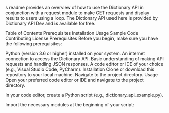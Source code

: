 s readme provides an overview of how to use the Dictionary API in conjunction with a request module to make GET requests and display results to users using a loop. The Dictionary API used here is provided by Dictionary API Dev and is available for free.

Table of Contents
Prerequisites
Installation
Usage
Sample Code
Contributing
License
Prerequisites
Before you begin, make sure you have the following prerequisites:

Python (version 3.6 or higher) installed on your system.
An internet connection to access the Dictionary API.
Basic understanding of making API requests and handling JSON responses.
A code editor or IDE of your choice (e.g., Visual Studio Code, PyCharm).
Installation
Clone or download this repository to your local machine.
Navigate to the project directory.
Usage
Open your preferred code editor or IDE and navigate to the project directory.

In your code editor, create a Python script (e.g., dictionary_api_example.py).

Import the necessary modules at the beginning of your script:
